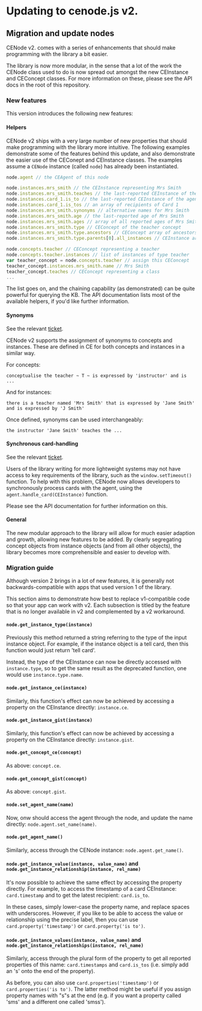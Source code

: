 # Updating to cenode.js v2.

## Migration and update nodes

CENode v2. comes with a series of enhancements that should make programming with the library a bit easier.

The library is now more modular, in the sense that a lot of the work the CENode class used to do is now spread out amongst the new CEInstance and CEConcept classes. For more information on these, please see the API docs in the root of this repository.

### New features

This version introduces the following new features:

#### Helpers

CENode v2 ships with a very large number of new properties that should make programming with the library more intuitive. The following examples demonstrate some of the features behind this update, and also demonstrate the easier use of the CEConept and CEInstance classes. The examples assume a `CENode` instance (called `node`) has already been instantiated.

```javascript
node.agent // the CEAgent of this node

node.instances.mrs_smith // the CEInstance representing Mrs Smith
node.instances.mrs_smith.teaches // the last-reported CEInstance of the class Mrs Smith teaches
node.instances.card_1.is_to // the last-reported CEInstance of the agent/user Card 1 is sent to
node.instances.card_1.is_tos // an array of recipients of Card 1
node.instances.mrs_smith.synonyms // alternative names for Mrs Smith
node.instances.mrs_smith.age // the last-reported age of Mrs Smith
node.instances.mrs_smith.ages // array of all reported ages of Mrs Smith
node.instances.mrs_smith.type // CEConcept of the teacher concept
node.instances.mrs_smith.type.ancestors // CEConcept array of ancestors of teacher concept
node.instances.mrs_smith.type.parents[0].all_instances // CEInstance array of any type of the first parent of the teacher concept

node.concepts.teacher // CEConcept representing a teacher
node.concepts.teacher.instances // list of instances of type teacher
var teacher_concept = node.concepts.teacher // assign this CEConcept
teacher_concept.instances.mrs_smith.name // Mrs Smith
teacher_concept.teaches // CEConcept representing a class
...
```

The list goes on, and the chaining capability (as demonstrated) can be quite powerful for querying the KB. The API documentation lists most of the available helpers, if you'd like further information.

#### Synonyms

See the relevant [ticket](https://github.com/flyingsparx/CENode/issues/10).

CENode v2 supports the assignment of synonyms to concepts and instances. These are defined in CE for both concepts and instances in a similar way.

For concepts:

`conceptualise the teacher ~ T ~ is expressed by 'instructor' and is ...`

And for instances:

`there is a teacher named 'Mrs Smith' that is expressed by 'Jane Smith' and is expressed by 'J Smith'`

Once defined, synonyms can be used interchangeably:

`the instructor 'Jane Smith' teaches the ...`

#### Synchronous card-handling

See the relevant [ticket](https://github.com/flyingsparx/CENode/issues/12).

Users of the library writing for more lightweight systems may not have access to key requirements of the library, such as the `window.setTimeout()` function. To help with this problem, CENode now allows developers to synchronously process cards with the agent, using the `agent.handle_card(CEInstance)` function.

Please see the API documentation for further information on this.

#### General

The new modular approach to the library will allow for much easier adaption and growth, allowing new features to be added. By clearly segregating concept objects from instance objects (and from all other objects), the library becomes more comprehensible and easier to develop with.

### Migration guide

Although version 2 brings in a lot of new features, it is generally not backwards-compatible with apps that used version 1 of the library.

This section aims to demonstrate how best to replace v1-compatible code so that your app can work with v2. Each subsection is titled by the feature that is no longer available in v2 and complemented by a v2 workaround.

#### `node.get_instance_type(instance)`
Previously this method returned a string referring to the type of the input instance object. For example, if the instance object is a tell card, then this function would just return 'tell card'.

Instead, the type of the CEInstance can now be directly accessed with `instance.type`, so to get the same result as the deprecated function, one would use `instance.type.name`.

#### `node.get_instance_ce(instance)`
Similarly, this function's effect can now be achieved by accessing a property on the CEInstance directly: `instance.ce`.

#### `node.get_instance_gist(instance)`
Similarly, this function's effect can now be achieved by accessing a property on the CEInstance directly: `instance.gist`.

#### `node.get_concept_ce(concept)`
As above: `concept.ce`.

#### `node.get_concept_gist(concept)`
As above: `concept.gist`.

#### `node.set_agent_name(name)`
Now, onw should access the agent through the node, and update the name directly: `node.agent.set_name(name)`.

#### `node.get_agent_name()`
Similarly, access through the CENode instance: `node.agent.get_name()`.

#### `node.get_instance_value(instance, value_name)` and `node.get_instance_relationship(instance, rel_name)`
It's now possible to achieve the same effect by accessing the property directly. For example, to access the timestamp of a card CEInstance: `card.timestamp` and to get the latest recipient: `card.is_to`.

In these cases, simply lower-case the property name, and replace spaces with underscores. However, if you like to be able to access the value or relationship using the precise label, then you can use `card.property('timestamp')` or `card.property('is to')`.

#### `node.get_instance_values(instance, value_name)` and `node.get_instance_relationships(instance, rel_name)`
Similarly, access through the plural form of the property to get all reported properties of this name: `card.timestamps` and `card.is_tos` (i.e. simply add an 's' onto the end of the property).

As before, you can also use `card.properties('timestamp')` or `card.properties('is to')`. The latter method might be useful if you assign property names with "s"s at the end (e.g. if you want a property called 'sms' and a different one called 'smss').
